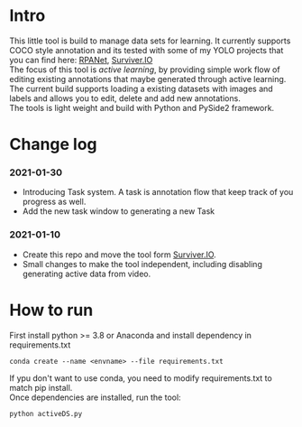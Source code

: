# Intro
This little tool is build to manage data sets for learning. It currently supports COCO style annotation and its tested with some of my YOLO projects that you can find here: [RPANet](https://github.com/KevinUTAT/RPANet), [Surviver.IO](https://github.com/KevinUTAT/surviver_dot_IO) \
The focus of this tool is *active learning*, by providing simple work flow of editing existing annotations that maybe generated through active learning. \
The current build supports loading a existing datasets with images and labels and allows you to edit, delete and add new annotations.\
The tools is light weight and build with Python and PySide2 framework.
# Change log
### 2021-01-30
- Introducing Task system. A task is annotation flow that keep track of you progress as well.
- Add the new task window to generating a new Task
### 2021-01-10
- Create this repo and move the tool form [Surviver.IO](https://github.com/KevinUTAT/surviver_dot_IO).
- Small changes to make the tool independent, including disabling generating active data from video.
# How to run
First install python >= 3.8 or Anaconda and install dependency in requirements.txt
```
conda create --name <envname> --file requirements.txt
```
If ypu don't want to use conda, you need to modify requirements.txt to match pip install. \
Once dependencies are installed, run the tool:
```
python activeDS.py
```